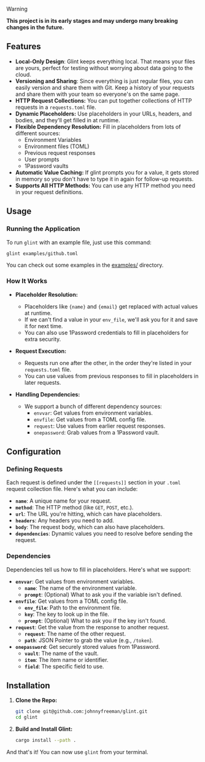 > [!WARNING]
> **This project is in its early stages and may undergo many breaking changes in the future.**



## Features

- **Local-Only Design**: Glint keeps everything local. That means your files are yours, perfect for testing without worrying about data going to the cloud.
- **Versioning and Sharing**: Since everything is just regular files, you can easily version and share them with Git. Keep a history of your requests and share them with your team so everyone's on the same page.
- **HTTP Request Collections:** You can put together collections of HTTP requests in a `requests.toml` file.
- **Dynamic Placeholders:** Use placeholders in your URLs, headers, and bodies, and they'll get filled in at runtime.
- **Flexible Dependency Resolution:** Fill in placeholders from lots of different sources:
  - Environment Variables
  - Environment files (TOML)
  - Previous request responses
  - User prompts
  - 1Password vaults
- **Automatic Value Caching:** If glint prompts you for a value, it gets stored in memory so you don't have to type it in again for follow-up requests.
- **Supports All HTTP Methods:** You can use any HTTP method you need in your request definitions.

## Usage

### Running the Application

To run `glint` with an example file, just use this command:

```bash
glint examples/github.toml
```

You can check out some examples in the [examples/](examples/) directory.

### How It Works

- **Placeholder Resolution:**

  - Placeholders like `{name}` and `{email}` get replaced with actual values at runtime.
  - If we can't find a value in your `env_file`, we'll ask you for it and save it for next time.
  - You can also use 1Password credentials to fill in placeholders for extra security.

- **Request Execution:**

  - Requests run one after the other, in the order they're listed in your `requests.toml` file.
  - You can use values from previous responses to fill in placeholders in later requests.

- **Handling Dependencies:**

  - We support a bunch of different dependency sources:
    - `envvar`: Get values from environment variables.
    - `envfile`: Get values from a TOML config file.
    - `request`: Use values from earlier request responses.
    - `onepassword`: Grab values from a 1Password vault.

## Configuration

### Defining Requests

Each request is defined under the `[[requests]]` section in your `.toml` request collection file. Here's what you can include:

- **`name`**: A unique name for your request.
- **`method`**: The HTTP method (like `GET`, `POST`, etc.).
- **`url`**: The URL you're hitting, which can have placeholders.
- **`headers`**: Any headers you need to add.
- **`body`**: The request body, which can also have placeholders.
- **`dependencies`**: Dynamic values you need to resolve before sending the request.

### Dependencies

Dependencies tell us how to fill in placeholders. Here's what we support:

- **`envvar`**: Get values from environment variables.
  - **`name`**: The name of the environment variable.
  - **`prompt`**: (Optional) What to ask you if the variable isn't defined.
- **`envfile`**: Get values from a TOML config file.
  - **`env_file`**: Path to the environment file.
  - **`key`**: The key to look up in the file.
  - **`prompt`**: (Optional) What to ask you if the key isn't found.
- **`request`**: Get the value from the response to another request.
  - **`request`**: The name of the other request.
  - **`path`**: JSON Pointer to grab the value (e.g., `/token`).
- **`onepassword`**: Get securely stored values from 1Password.
  - **`vault`**: The name of the vault.
  - **`item`**: The item name or identifier.
  - **`field`**: The specific field to use.

## Installation

1. **Clone the Repo:**

   ```bash
   git clone git@github.com:johnnyfreeman/glint.git
   cd glint
   ```

2. **Build and Install Glint:**

   ```bash
   cargo install --path .
   ```

And that's it! You can now use `glint` from your terminal.


